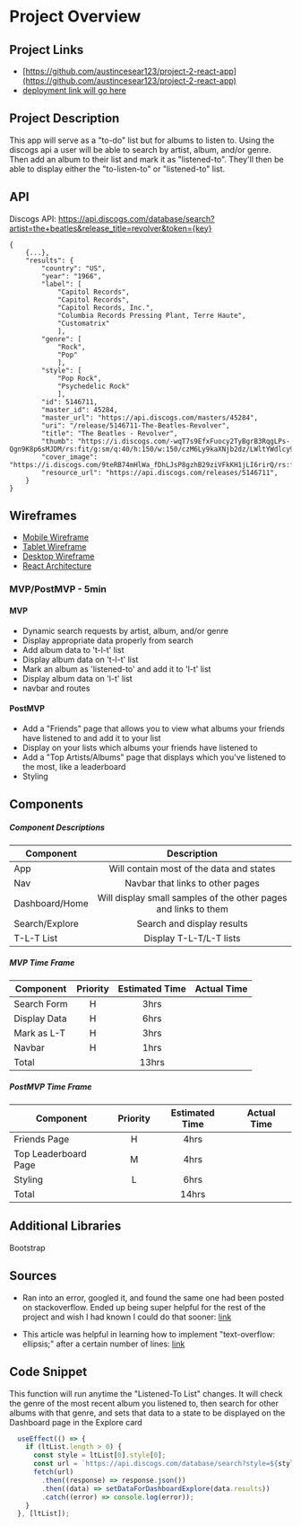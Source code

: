 # Project Overview

## Project Links

- [https://github.com/austincesear123/project-2-react-app](https://github.com/austincesear123/project-2-react-app)
- [deployment link will go here]()

## Project Description

This app will serve as a "to-do" list but for albums to listen to. Using the discogs api a user will be able to search by artist, album, and/or genre. Then add an album to their list and mark it as "listened-to". They'll then be able to display either the "to-listen-to" or "listened-to" list.

## API

Discogs API:
https://api.discogs.com/database/search?artist=the+beatles&release_title=revolver&token={key}

```
{
    {...},
    "results": {
        "country": "US",
        "year": "1966",
        "label": [
            "Capitol Records",
            "Capitol Records",
            "Capitol Records, Inc.",
            "Columbia Records Pressing Plant, Terre Haute",
            "Customatrix"
            ],
        "genre": [
            "Rock",
            "Pop"
            ],
        "style": [
            "Pop Rock",
            "Psychedelic Rock"
            ],
        "id": 5146711,
        "master_id": 45284,
        "master_url": "https://api.discogs.com/masters/45284",
        "uri": "/release/5146711-The-Beatles-Revolver",
        "title": "The Beatles - Revolver",
        "thumb": "https://i.discogs.com/-wqT7s9EfxFuocy2TyBgrB3RqgLPs-Qgn9K8p6sMJDM/rs:fit/g:sm/q:40/h:150/w:150/czM6Ly9kaXNjb2dz/LWltYWdlcy9SLTUx/NDY3MTEtMTM5MTQ3/OTg1MS0xNjExLmpw/ZWc.jpeg",
        "cover_image": "https://i.discogs.com/9teRB74mHlWa_fDhLJsP8gzhB29ziVFkKH1jLI6rirQ/rs:fit/g:sm/q:90/h:595/w:600/czM6Ly9kaXNjb2dz/LWltYWdlcy9SLTUx/NDY3MTEtMTM5MTQ3/OTg1MS0xNjExLmpw/ZWc.jpeg",
        "resource_url": "https://api.discogs.com/releases/5146711",
    }
}
```

## Wireframes

- [Mobile Wireframe](https://res.cloudinary.com/djqfsbgaf/image/upload/v1644615595/sei%20project-2-react-app/Mobile_Wireframe_vwhxg1.png)
- [Tablet Wireframe](https://res.cloudinary.com/djqfsbgaf/image/upload/v1644615595/sei%20project-2-react-app/Tablet_Wireframe_wa8fc3.png)
- [Desktop Wireframe](https://res.cloudinary.com/djqfsbgaf/image/upload/v1644615595/sei%20project-2-react-app/Desktop_Wireframe_dpnjbt.png)
- [React Architecture](https://res.cloudinary.com/djqfsbgaf/image/upload/v1644618445/sei%20project-2-react-app/D0b97c0f5936abc116a88e7117a7c8fe9_heopqs.png)

### MVP/PostMVP - 5min

#### MVP

- Dynamic search requests by artist, album, and/or genre
- Display appropriate data properly from search
- Add album data to 't-l-t' list
- Display album data on 't-l-t' list
- Mark an album as 'listened-to' and add it to 'l-t' list
- Display album data on 'l-t' list
- navbar and routes

#### PostMVP

- Add a "Friends" page that allows you to view what albums your friends have listened to and add it to your list
- Display on your lists which albums your friends have listened to
- Add a "Top Artists/Albums" page that displays which you've listened to the most, like a leaderboard
- Styling

## Components

##### Component Descriptions

| Component      |                           Description                           |
| -------------- | :-------------------------------------------------------------: |
| App            |            Will contain most of the data and states             |
| Nav            |                Navbar that links to other pages                 |
| Dashboard/Home | Will display small samples of the other pages and links to them |
| Search/Explore |                   Search and display results                    |
| T-L-T List     |                     Display T-L-T/L-T lists                     |

##### MVP Time Frame

| Component    | Priority | Estimated Time | Actual Time |
| ------------ | :------: | :------------: | :---------: |
| Search Form  |    H     |      3hrs      |             |
| Display Data |    H     |      6hrs      |             |
| Mark as L-T  |    H     |      3hrs      |             |
| Navbar       |    H     |      1hrs      |             |
| Total        |          |     13hrs      |             |

##### PostMVP Time Frame

| Component            | Priority | Estimated Time | Actual Time |
| -------------------- | :------: | :------------: | :---------: |
| Friends Page         |    H     |      4hrs      |             |
| Top Leaderboard Page |    M     |      4hrs      |             |
| Styling              |    L     |      6hrs      |             |
| Total                |          |     14hrs      |             |

## Additional Libraries

Bootstrap

## Sources

- Ran into an error, googled it, and found the same one had been posted on stackoverflow. Ended up being super helpful for the rest of the project and wish I had known I could do that sooner: [link](https://stackoverflow.com/a/70009224)

- This article was helpful in learning how to implement "text-overflow: ellipsis;" after a certain number of lines: [link](https://nikitahl.com/pure-css-truncate-text#2-truncating-text)

## Code Snippet

This function will run anytime the "Listened-To List" changes. It will check the genre of the most recent album you listened to, then search for other albums with that genre, and sets that data to a state to be displayed on the Dashboard page in the Explore card

```js
  useEffect(() => {
    if (ltList.length > 0) {
      const style = ltList[0].style[0];
      const url = `https://api.discogs.com/database/search?style=${style}&per_page=5&token=${discogsToken}`;
      fetch(url)
        .then((response) => response.json())
        .then((data) => setDataForDashboardExplore(data.results))
        .catch((error) => console.log(error));
    }
  }, [ltList]);
```

